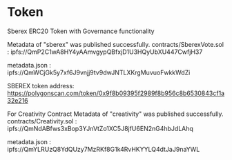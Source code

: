 # Token
Sberex ERC20 Token with Governance functionality

Metadata of "sberex" was published successfully.
contracts/SberexVote.sol : 
ipfs://QmP2C1wA8HY4yAAmvgypQBfxjD1U3HQyUbXU447CwfjH37

metadata.json : 
ipfs://QmWCjGk5y7xf6J9vnjj9tv9dwJNTLXKrgMuvuoFwkkWdZi

SBEREX token address:
https://polygonscan.com/token/0x9f8b09395f2989f8b956c8b6530843cf1a32e216

For Creativity Contract
Metadata of "creativity" was published successfully.
contracts/Creativity.sol : 
ipfs://QmNdABfws3xBop3YJnVtZo1XC5J8jfU6EN2nG4hbJdLAhq

metadata.json : 
ipfs://QmYLRUzQ8YdQUzy7MzRKf8G1k4RvHKYYLQ4dtJaJ9naYWL


